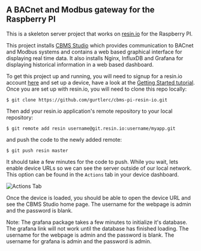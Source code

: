 ## A BACnet and Modbus gateway for the Raspberry PI 

This is a skeleton server project that works on [resin.io][resin-link] for the Raspberry PI.

This project installs [CBMS Studio][cbmsstudio] which provides communication to BACnet and Modbus systems and contains a web based graphical interface for displaying real time data. It also installs Nginx, InfluxDB and Grafana for displaying historical information in a web based dashboard.
 
To get this project up and running, you will need to signup for a resin.io account [here][signup-page] and set up a device, have a look at the [Getting Started tutorial][gettingStarted-link]. Once you are set up with resin.io, you will need to clone this repo locally:
```
$ git clone https://github.com/gurtlerc/cbms-pi-resin-io.git 
```
Then add your resin.io application's remote repository to your local repository:
```
$ git remote add resin username@git.resin.io:username/myapp.git
```
and push the code to the newly added remote:
```
$ git push resin master
```
It should take a few minutes for the code to push. While you wait, lets enable device URLs so we can see the server outside of our local network. This option can be found in the `Actions` tab in your device dashboard.

![Actions Tab](/img/enable-public-URLs.png)

Once the device is loaded, you should be able to open the device URL and see the CBMS Studio home page. The username for the webpage is admin and the password is blank.

Note: The grafana package takes a few minutes to initialize it's database. The grafana link will not work until the database has finished loading. The username for the webpage is admin and the password is blank. The username for grafana is admin and the password is admin.

[cbmsstudio]:http://cbmsstudio.com
[resin-link]:https://resin.io/
[signup-page]:https://dashboard.resin.io/signup
[gettingStarted-link]:http://docs.resin.io/#/pages/installing/gettingStarted.md
